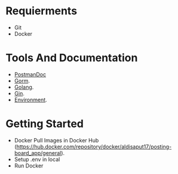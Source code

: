 # Requierments

- Git
- Docker

# Tools And Documentation
- [PostmanDoc](https://api.postman.com/collections/16404807-29bf8152-493e-4890-811f-0485e102ea64?access_key=PMAT-01GST9DQ5QS63VKJ3Q5VFCV1GH)
- [Gorm](https://gorm.io/).
- [Golang](https://go.dev/).
- [Gin](https://gin-gonic.com/).
- [Environment](https://github.com/joho/godotenv).

# Getting Started

- Docker Pull Images in Docker Hub (https://hub.docker.com/repository/docker/aldisaput17/posting-board_app/general).
- Setup .env in local 
- Run Docker